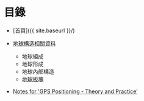 # 目錄

* [首頁]({{ site.baseurl }}/)

* [地球構造相關資料](STRCUT/)
  + 地球組成
  + 地球形成
  + 地球內部構造
  + [地球板塊](STRCUT/Plate)

* [Notes for 'GPS Positioning - Theory and Practice'](GPSNOTE/)


